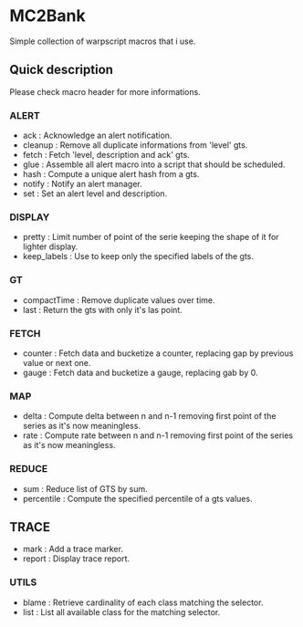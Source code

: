 # MC2Bank
Simple collection of warpscript macros that i use.

## Quick description
Please check macro header for more informations.

### ALERT
 - ack : Acknowledge an alert notification.
 - cleanup : Remove all duplicate informations from 'level' gts.
 - fetch : Fetch 'level, description and ack' gts.
 - glue : Assemble all alert macro into a script that should be scheduled.
 - hash : Compute a unique alert hash from a gts.
 - notify : Notify an alert manager.
 - set : Set an alert level and description.

### DISPLAY
 - pretty : Limit number of point of the serie keeping the shape of it for lighter display.
 - keep_labels : Use to keep only the specified labels of the gts.

### GT
 - compactTime : Remove duplicate values over time.
 - last : Return the gts with only it's las point.

### FETCH
 - counter : Fetch data and bucketize a counter, replacing gap by previous value or next one.
 - gauge : Fetch data and bucketize a gauge, replacing gab by 0.

### MAP
 - delta : Compute delta between n and n-1 removing first point of the series as it's now meaningless. 
 - rate : Compute rate between n and n-1 removing first point of the series as it's now meaningless.

### REDUCE
 - sum : Reduce list of GTS by sum.
 - percentile : Compute the specified percentile of a gts values.

## TRACE
 - mark : Add a trace marker.
 - report : Display trace report.

### UTILS
 - blame : Retrieve cardinality of each class matching the selector.
 - list : List all available class for the matching selector.
